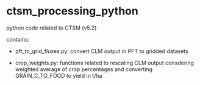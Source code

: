 # ctsm_processing_python
python code related to CTSM (v5.2)

contains:
- pft_to_grid_fluxes.py: convert CLM output in PFT to gridded datasets

- crop_weights.py: functions related to rescaling CLM output consdering weighted average of crop percentages and converting GRAIN_C_TO_FOOD to yield in t/ha
